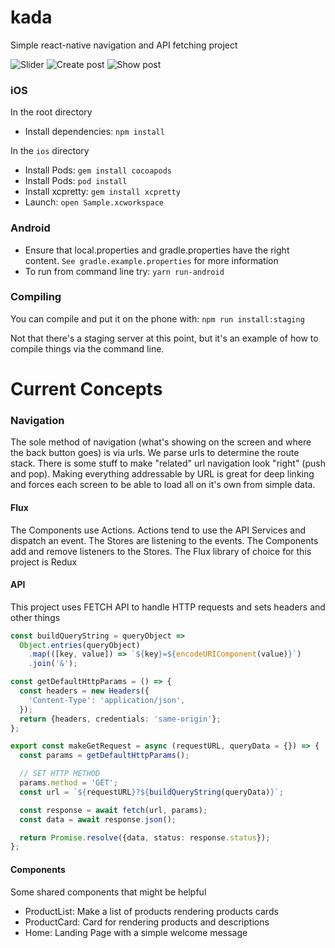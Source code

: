 # kada

Simple react-native navigation and API fetching project

![Slider](./screenshots/kada-slider.jpeg 'Slider')
![Create post](./screenshots/kada-products.jpeg 'Products')
![Show post](./screenshots/kada-home.jpeg 'Home')

### iOS

In the root directory

- Install dependencies: `npm install`

In the `ios` directory

- Install Pods: `gem install cocoapods`
- Install Pods: `pod install`
- Install xcpretty: `gem install xcpretty`
- Launch: `open Sample.xcworkspace`

### Android

- Ensure that local.properties and gradle.properties have the right content. `See gradle.example.properties` for more information
- To run from command line try: `yarn run-android`

### Compiling

You can compile and put it on the phone with: `npm run install:staging`

Not that there's a staging server at this point, but it's an example of how to compile things via the command line.

# Current Concepts

### Navigation

The sole method of navigation (what's showing on the screen and where the back button goes) is via urls. We parse urls to determine the route stack. There is some stuff to make "related" url navigation look "right" (push and pop). Making everything addressable by URL is great for deep linking and forces each screen to be able to load all on it's own from simple data.

#### Flux

The Components use Actions. Actions tend to use the API Services and dispatch an event. The Stores are listening to the events. The Components add and remove listeners to the Stores.
The Flux library of choice for this project is Redux

#### API

This project uses FETCH API to handle HTTP requests and sets headers and other things



```typescript
const buildQueryString = queryObject =>
  Object.entries(queryObject)
    .map(([key, value]) => `${key}=${encodeURIComponent(value)}`)
    .join('&');

const getDefaultHttpParams = () => {
  const headers = new Headers({
    'Content-Type': 'application/json',
  });
  return {headers, credentials: 'same-origin'};
};

export const makeGetRequest = async (requestURL, queryData = {}) => {
  const params = getDefaultHttpParams();

  // SET HTTP METHOD
  params.method = 'GET';
  const url = `${requestURL}?${buildQueryString(queryData)}`;

  const response = await fetch(url, params);
  const data = await response.json();

  return Promise.resolve({data, status: response.status});
};
```

#### Components

Some shared components that might be helpful

- ProductList: Make a list of products rendering products cards
- ProductCard: Card for rendering products and descriptions
- Home: Landing Page with a simple welcome message
